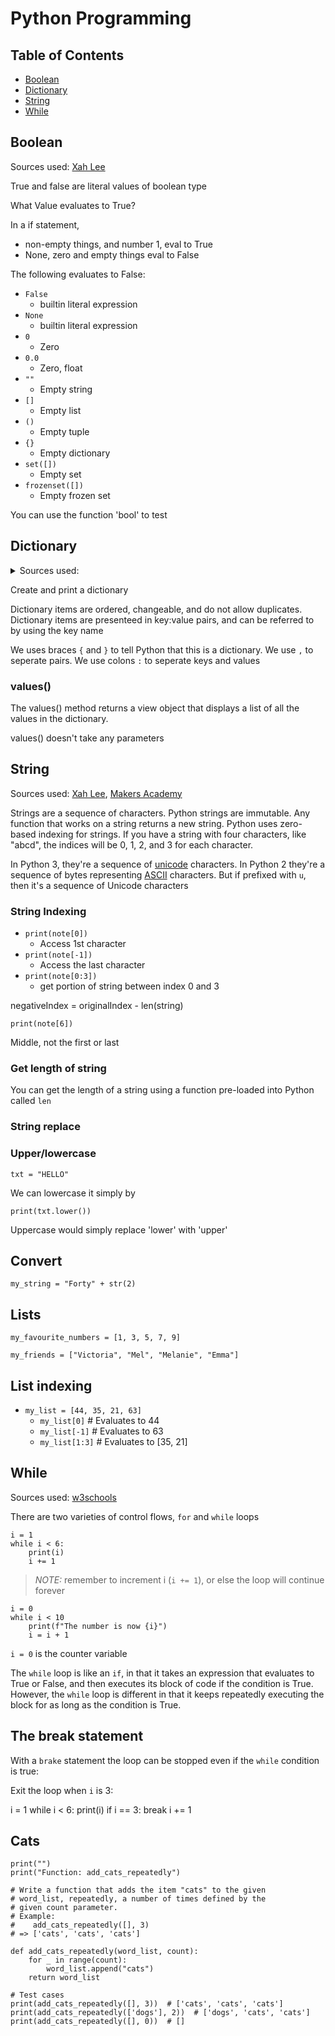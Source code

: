 # Python Programming

## Table of Contents

- [Boolean](#boolean)
- [Dictionary](#dictionary)
- [String](#string)
- [While](#while)

##  <a name='boolean'>Boolean</a>

Sources used: [Xah Lee](//xahlee.info/python/true_false.html)

True and false are literal values of boolean type

What Value evaluates to True?

In a if statement,

- non-empty things, and number 1, eval to True
- None, zero and empty things eval to False

The following evaluates to False:

- `False`
	- builtin literal expression
- `None`
	- builtin literal expression
- `0`
	- Zero
- `0.0`
	- Zero, float  
- `""`
	- Empty string
- `[]`
	- Empty list
- `()`
	- Empty tuple
- `{}`
	- Empty dictionary
- `set([])`
	- Empty set
- `frozenset([])`
	- Empty frozen set

You can use the function 'bool' to test

<object data=src/bool-test-true-false.txt></object>

##  <a name='dictionary'>Dictionary</a>

<details><summary>Sources used:</summary>[w3schools](//w3schools.com/PYTHON/python_dictionaries.asp), [programiz.com](//programiz.com/python-programming/methods/dictionary)</details>

Create and print a dictionary

<object data=src/print-dictionary.txt></object>

Dictionary items are ordered, changeable, and do not allow duplicates. Dictionary items are presenteed in key:value pairs, and can be referred to by using the key name

We uses braces `{` and `}` to tell Python that this is a dictionary. We use `,` to seperate pairs. We use colons `:` to seperate keys and values

### values()

The values() method returns a view object that displays a list of all the values in the dictionary.

<object data=src/values-example.txt></object>

values() doesn't take any parameters

##  <a name='string'>String</a>

Sources used: [Xah Lee](//xahlee.info/python/quoting_strings.html), [Makers Academy](//github.com/makersacademy/intro-to-python/blob/main/023_string_indexing.py)

Strings are a sequence of characters. Python strings are immutable. Any function that works on a string returns a new string. Python uses zero-based indexing for strings. If you have a string with four characters, like "abcd", the indices will be 0, 1, 2, and 3 for each character.

In Python 3, they're a sequence of [unicode](//xahlee.info/comp/unicode_intro.html) characters. In Python 2 they're a sequence of bytes representing [ASCII](//xahlee.info/comp/ascii_chars.html) characters. But if prefixed with `u`, then it's a sequence of Unicode characters

### String Indexing

- `print(note[0])`
	- Access 1st character
- `print(note[-1])`
	- Access the last character
- `print(note[0:3])`
	- get portion of string between index 0 and 3

negativeIndex = originalIndex - len(string)

`print(note[6])`

Middle, not the first or last

### Get length of string

You can  get the length of a string using a function pre-loaded into Python called `len`

<object data=src/basic-string-length.txt></object>

### String replace

<object data=src/basic-string-replace.txt></object>

### Upper/lowercase

`txt = "HELLO"`

We can lowercase it simply by

`print(txt.lower())`

Uppercase would simply replace 'lower' with 'upper'

## Convert

`my_string = "Forty" + str(2)`

## Lists

`my_favourite_numbers = [1, 3, 5, 7, 9]`

`my_friends = ["Victoria", "Mel", "Melanie", "Emma"]`

## List indexing

- `my_list = [44, 35, 21, 63]`
	- `my_list[0]` # Evaluates to 44
	- `my_list[-1]` # Evaluates to 63
	- `my_list[1:3]` # Evaluates to [35, 21]

##  <a name='while'>While</a>

Sources used: [w3schools](//w3schools.com/python/python_while_loops.asp)

There are two varieties of control flows, `for` and `while` loops

    i = 1
    while i < 6:
        print(i)
        i += 1

> *NOTE:* remember to increment i (`i += 1`), or else the loop will continue forever

    i = 0
    while i < 10
        print(f"The number is now {i}")
        i = i + 1

`i = 0` is the counter variable

The `while` loop is like an `if`, in that it takes an expression that evaluates to True or False, and then executes its block of code if the condition is True. However, the `while` loop is different in that it keeps repeatedly executing the block for as long as the condition is True.

## The break statement

With a `brake` statement the loop can be stopped even if the `while` condition is true:

Exit the loop when `i` is 3:

i = 1
while i < 6:
    print(i)
    if i == 3:
        break
    i += 1


## Cats

    print("")
    print("Function: add_cats_repeatedly")

    # Write a function that adds the item "cats" to the given
    # word_list, repeatedly, a number of times defined by the
    # given count parameter.
    # Example:
    #    add_cats_repeatedly([], 3)
    # => ['cats', 'cats', 'cats']

    def add_cats_repeatedly(word_list, count):
        for _ in range(count):
            word_list.append("cats")
        return word_list

    # Test cases
    print(add_cats_repeatedly([], 3))  # ['cats', 'cats', 'cats']
    print(add_cats_repeatedly(['dogs'], 2))  # ['dogs', 'cats', 'cats']
    print(add_cats_repeatedly([], 0))  # []

